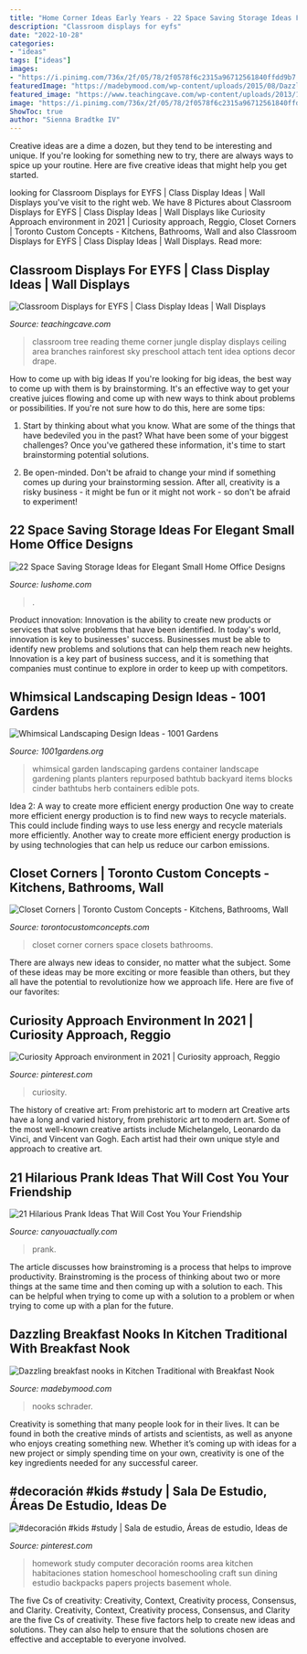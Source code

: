 ```yaml
---
title: "Home Corner Ideas Early Years - 22 Space Saving Storage Ideas For Elegant Small Home Office Designs"
description: "Classroom displays for eyfs"
date: "2022-10-28"
categories:
- "ideas"
tags: ["ideas"]
images:
- "https://i.pinimg.com/736x/2f/05/78/2f0578f6c2315a96712561840ffdd9b7.jpg"
featuredImage: "https://madebymood.com/wp-content/uploads/2015/08/Dazzling-breakfast-nooks-in-Kitchen-Traditional-with-Breakfast-Nook-Bench-Ideas-next-to-Bay-Window-alongside-Dog-Wash-Station-andBay-Window-Treatment-Ideas-.jpg"
featured_image: "https://www.teachingcave.com/wp-content/uploads/2013/10/tree-display.jpg"
image: "https://i.pinimg.com/736x/2f/05/78/2f0578f6c2315a96712561840ffdd9b7.jpg"
ShowToc: true
author: "Sienna Bradtke IV"
---
```



Creative ideas are a dime a dozen, but they tend to be interesting and unique. If you're looking for something new to try, there are always ways to spice up your routine. Here are five creative ideas that might help you get started.

	

		
looking for Classroom Displays for EYFS | Class Display Ideas | Wall Displays you've visit to the right web. We have 8 Pictures about Classroom Displays for EYFS | Class Display Ideas | Wall Displays like Curiosity Approach environment in 2021 | Curiosity approach, Reggio, Closet Corners | Toronto Custom Concepts - Kitchens, Bathrooms, Wall and also Classroom Displays for EYFS | Class Display Ideas | Wall Displays. Read more:
		
    
## Classroom Displays For EYFS | Class Display Ideas | Wall Displays

<img loading=lazy src="https://www.teachingcave.com/wp-content/uploads/2013/10/tree-display.jpg" onerror="this.onerror=null;this.src='https://tse2.mm.bing.net/th?id=OIP.gomkWS2KPPK0MY3asCDkkgHaNJ&amp;pid=15.1';" alt="Classroom Displays for EYFS | Class Display Ideas | Wall Displays">

_Source: teachingcave.com_

>classroom tree reading theme corner jungle display displays ceiling area branches rainforest sky preschool attach tent idea options decor drape. 

	

How to come up with big ideas
If you're looking for big ideas, the best way to come up with them is by brainstorming. It's an effective way to get your creative juices flowing and come up with new ways to think about problems or possibilities. If you're not sure how to do this, here are some tips:
1. Start by thinking about what you know. What are some of the things that have bedeviled you in the past? What have been some of your biggest challenges? Once you've gathered these information, it's time to start brainstorming potential solutions.

2. Be open-minded. Don't be afraid to change your mind if something comes up during your brainstorming session. After all, creativity is a risky business - it might be fun or it might not work - so don't be afraid to experiment!


    
## 22 Space Saving Storage Ideas For Elegant Small Home Office Designs

<img loading=lazy src="https://www.lushome.com/wp-content/uploads/2015/06/space-saving-storage-ideas-small-office-designs-19.jpg" onerror="this.onerror=null;this.src='https://tse3.mm.bing.net/th?id=OIP.v4z4B_yFOvg5Ohk1qXwGQgAAAA&amp;pid=15.1';" alt="22 Space Saving Storage Ideas for Elegant Small Home Office Designs">

_Source: lushome.com_

>. 

	

Product innovation:
Innovation is the ability to create new products or services that solve problems that have been identified. In today's world, innovation is key to businesses' success. Businesses must be able to identify new problems and solutions that can help them reach new heights. Innovation is a key part of business success, and it is something that companies must continue to explore in order to keep up with competitors.

    
## Whimsical Landscaping Design Ideas - 1001 Gardens

<img loading=lazy src="https://www.1001gardens.org/wp-content/uploads/2014/08/whimsical2.jpg" onerror="this.onerror=null;this.src='https://tse1.mm.bing.net/th?id=OIP.TFdEJ0368r5dBmQCdnwkAQHaJ3&amp;pid=15.1';" alt="Whimsical Landscaping Design Ideas - 1001 Gardens">

_Source: 1001gardens.org_

>whimsical garden landscaping gardens container landscape gardening plants planters repurposed bathtub backyard items blocks cinder bathtubs herb containers edible pots. 

	

Idea 2: A way to create more efficient energy production
One way to create more efficient energy production is to find new ways to recycle materials. This could include finding ways to use less energy and recycle materials more efficiently. Another way to create more efficient energy production is by using technologies that can help us reduce our carbon emissions.

    
## Closet Corners | Toronto Custom Concepts - Kitchens, Bathrooms, Wall

<img loading=lazy src="https://www.torontocustomconcepts.com/wp-content/uploads/2014/11/ClosetIdeasCornerSpace-875x1024.jpg" onerror="this.onerror=null;this.src='https://tse4.mm.bing.net/th?id=OIP.WSVFBy4Lx5fwxb7Ja14pTAHaIq&amp;pid=15.1';" alt="Closet Corners | Toronto Custom Concepts - Kitchens, Bathrooms, Wall">

_Source: torontocustomconcepts.com_

>closet corner corners space closets bathrooms. 

	

There are always new ideas to consider, no matter what the subject. Some of these ideas may be more exciting or more feasible than others, but they all have the potential to revolutionize how we approach life. Here are five of our favorites: 

    
## Curiosity Approach Environment In 2021 | Curiosity Approach, Reggio

<img loading=lazy src="https://i.pinimg.com/736x/2f/05/78/2f0578f6c2315a96712561840ffdd9b7.jpg" onerror="this.onerror=null;this.src='https://tse3.mm.bing.net/th?id=OIP.PAd8pFBR8TQapK3FO8-8iQHaFj&amp;pid=15.1';" alt="Curiosity Approach environment in 2021 | Curiosity approach, Reggio">

_Source: pinterest.com_

>curiosity. 

	

The history of creative art: From prehistoric art to modern art
Creative arts have a long and varied history, from prehistoric art to modern art. Some of the most well-known creative artists include Michelangelo, Leonardo da Vinci, and Vincent van Gogh. Each artist had their own unique style and approach to creative art.

    
## 21 Hilarious Prank Ideas That Will Cost You Your Friendship

<img loading=lazy src="http://canyouactually.com/wp-content/uploads/56922e5ddbcb5779788d63de8854ec83-772x1024.jpg" onerror="this.onerror=null;this.src='https://tse4.mm.bing.net/th?id=OIP.F--wvSenmYwZpjlBOYgxVQHaJ0&amp;pid=15.1';" alt="21 Hilarious Prank Ideas That Will Cost You Your Friendship">

_Source: canyouactually.com_

>prank. 

	

The article discusses how brainstroming is a process that helps to improve productivity. Brainstroming is the process of thinking about two or more things at the same time and then coming up with a solution to each. This can be helpful when trying to come up with a solution to a problem or when trying to come up with a plan for the future.

    
## Dazzling Breakfast Nooks In Kitchen Traditional With Breakfast Nook

<img loading=lazy src="https://madebymood.com/wp-content/uploads/2015/08/Dazzling-breakfast-nooks-in-Kitchen-Traditional-with-Breakfast-Nook-Bench-Ideas-next-to-Bay-Window-alongside-Dog-Wash-Station-andBay-Window-Treatment-Ideas-.jpg" onerror="this.onerror=null;this.src='https://tse3.mm.bing.net/th?id=OIP.2XljDOJDq3-_Nu8gPtRFMgHaLH&amp;pid=15.1';" alt="Dazzling breakfast nooks in Kitchen Traditional with Breakfast Nook">

_Source: madebymood.com_

>nooks schrader. 

	

Creativity is something that many people look for in their lives. It can be found in both the creative minds of artists and scientists, as well as anyone who enjoys creating something new. Whether it’s coming up with ideas for a new project or simply spending time on your own, creativity is one of the key ingredients needed for any successful career.

    
## #decoración #kids #study | Sala De Estudio, Áreas De Estudio, Ideas De

<img loading=lazy src="https://i.pinimg.com/originals/09/50/44/095044fc197b7d5350d6501ffbb62a8c.jpg" onerror="this.onerror=null;this.src='https://tse3.mm.bing.net/th?id=OIP.7BoDyDmYElHkEgSkfWy-QAHaJ4&amp;pid=15.1';" alt="#decoración #kids #study | Sala de estudio, Áreas de estudio, Ideas de">

_Source: pinterest.com_

>homework study computer decoración rooms area kitchen habitaciones station homeschool homeschooling craft sun dining estudio backpacks papers projects basement whole. 

	

The five Cs of creativity: Creativity, Context, Creativity process, Consensus, and Clarity.
Creativity, Context, Creativity process, Consensus, and Clarity are the five Cs of creativity. These five factors help to create new ideas and solutions. They can also help to ensure that the solutions chosen are effective and acceptable to everyone involved.

